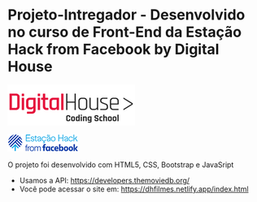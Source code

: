 # Projeto-Intregador - Desenvolvido no curso de Front-End da Estação Hack from Facebook by Digital House
 ![Digital House](img/logo-header-dh.png)
 
 ![Estação Hack from Facebook](img/images-navbar.png)
 
 O projeto foi desenvolvido com HTML5, CSS, Bootstrap e JavaSript

- Usamos a API: https://developers.themoviedb.org/
- Você pode acessar o site em: https://dhfilmes.netlify.app/index.html
